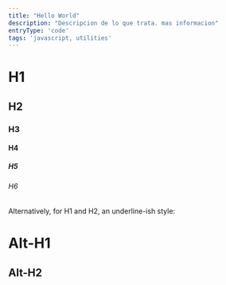 ```yaml
---
title: "Hello World"
description: "Descripcion de lo que trata. mas informacion"
entryType: 'code'
tags: 'javascript, utilities'
---
```


# H1

## H2

### H3

#### H4

##### H5

###### H6

Alternatively, for H1 and H2, an underline-ish style:

Alt-H1
======

Alt-H2
------
